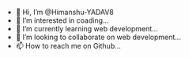 - 👋 Hi, I’m @Himanshu-YADAV8
- 👀 I’m interested in coading...
- 🌱 I’m currently learning web development...
- 💞️ I’m looking to collaborate on web development...
- 📫 How to reach me on Github...

<!---
Himanshu-YADAV8/Himanshu-YADAV8 is a ✨ special ✨ repository because its `README.md` (this file) appears on your GitHub profile.
You can click the Preview link to take a look at your changes.
--->
